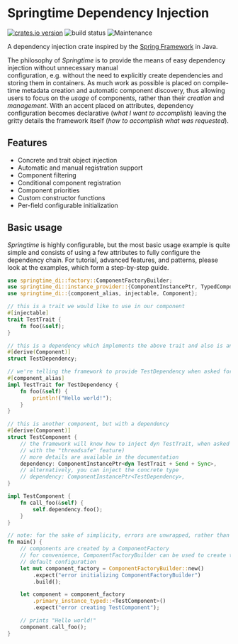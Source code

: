 # Springtime Dependency Injection

[![crates.io version](https://img.shields.io/crates/v/springtime-di.svg)](https://crates.io/crates/springtime-di) 
![build status](https://github.com/krojew/springtime/actions/workflows/rust.yml/badge.svg) 
![Maintenance](https://img.shields.io/maintenance/yes/2023)

A dependency injection crate inspired by the [Spring Framework](https://spring.io/) in Java.

The philosophy of *Springtime* is to provide the means of easy dependency injection without unnecessary manual  
configuration, e.g. without the need to explicitly create dependencies and  storing them in containers. As much work
as possible is placed on compile-time metadata creation  and automatic component discovery, thus allowing users to focus 
on the _usage_ of components, rather than their _creation_ and _management_. With an accent placed on attributes, 
dependency configuration becomes declarative (_what I want to accomplish_) leaving the gritty details the framework
itself (_how to accomplish what was requested_).

## Features

* Concrete and trait object injection
* Automatic and manual registration support
* Component filtering
* Conditional component registration
* Component priorities
* Custom constructor functions
* Per-field configurable initialization

## Basic usage

*Springtime* is highly configurable, but the most basic usage example is quite simple and consists of using a few
attributes to fully configure the dependency chain. For tutorial, advanced features, and patterns, please look at the
examples, which form a step-by-step guide.

```rust
use springtime_di::factory::ComponentFactoryBuilder;
use springtime_di::instance_provider::{ComponentInstancePtr, TypedComponentInstanceProvider};
use springtime_di::{component_alias, injectable, Component};

// this is a trait we would like to use in our component
#[injectable]
trait TestTrait {
    fn foo(&self);
}

// this is a dependency which implements the above trait and also is an injectable component
#[derive(Component)]
struct TestDependency;

// we're telling the framework to provide TestDependency when asked for dyn TestTrait
#[component_alias]
impl TestTrait for TestDependency {
    fn foo(&self) {
        println!("Hello world!");
    }
}

// this is another component, but with a dependency
#[derive(Component)]
struct TestComponent {
    // the framework will know how to inject dyn TestTrait, when asked for TestComponent (Send + Sync are only needed
    // with the "threadsafe" feature)
    // more details are available in the documentation
    dependency: ComponentInstancePtr<dyn TestTrait + Send + Sync>,
    // alternatively, you can inject the concrete type
    // dependency: ComponentInstancePtr<TestDependency>,
}

impl TestComponent {
    fn call_foo(&self) {
        self.dependency.foo();
    }
}

// note: for the sake of simplicity, errors are unwrapped, rather than gracefully handled
fn main() {
    // components are created by a ComponentFactory
    // for convenience, ComponentFactoryBuilder can be used to create the factory with a reasonable
    // default configuration
    let mut component_factory = ComponentFactoryBuilder::new()
        .expect("error initializing ComponentFactoryBuilder")
        .build();

    let component = component_factory
        .primary_instance_typed::<TestComponent>()
        .expect("error creating TestComponent");

    // prints "Hello world!"
    component.call_foo();
}

```
